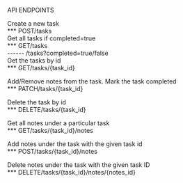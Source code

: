 API ENDPOINTS

Create a new task
<br>
*** POST/tasks
<br>
Get all tasks if completed=true
<br>
*** GET/tasks
<br>
------ /tasks?completed=true/false
<br>
Get the tasks by id
<br>
*** GET/tasks/{task_id}
<br>

Add/Remove notes from the task. Mark the task completed<br>
*** PATCH/tasks/{task_id}<br>

Delete the task by id<br>
*** DELETE/tasks/{task_id}<br>

Get all notes under a particular task<br>
*** GET/tasks/{task_id}/notes<br>

Add notes under the task with the given task id<br>
*** POST/tasks/{task_id}/notes<br>

Delete notes under the task with the given task ID<br>
*** DELETE/tasks/{task_id}/notes/{notes_id}<br>

